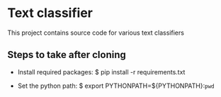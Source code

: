 # Text classifier

This project contains source code for various text classifiers

## Steps to take after cloning

* Install required packages:
$ pip install -r requirements.txt

* Set the python path:
$ export PYTHONPATH=${PYTHONPATH}:`pwd`
